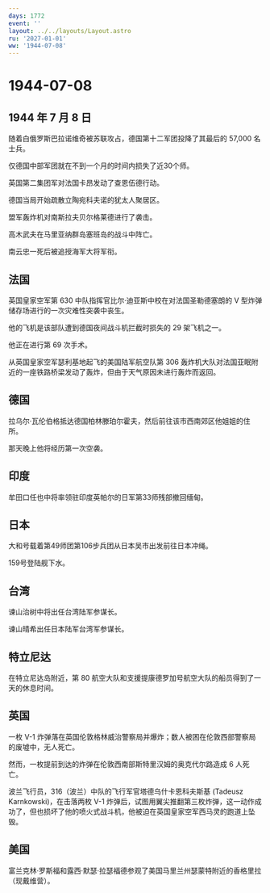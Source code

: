 ```yaml
---
days: 1772
event: ''
layout: ../../layouts/Layout.astro
ru: '2027-01-01'
ww: '1944-07-08'
---
```


# 1944-07-08

## 1944 年 7 月 8 日

随着白俄罗斯巴拉诺维奇被苏联攻占，德国第十二军团投降了其最后的 57,000
名士兵。

仅德国中部军团就在不到一个月的时间内损失了近30个师。

英国第二集团军对法国卡昂发动了查恩伍德行动。

德国当局开始疏散立陶宛科夫诺的犹太人聚居区。

盟军轰炸机对南斯拉夫贝尔格莱德进行了袭击。

高木武夫在马里亚纳群岛塞班岛的战斗中阵亡。

南云忠一死后被追授海军大将军衔。

## 法国

英国皇家空军第 630 中队指挥官比尔·迪亚斯中校在对法国圣勒德塞朗的 V
型炸弹储存场进行的一次灾难性突袭中丧生。

他的飞机是该部队遭到德国夜间战斗机拦截时损失的 29 架飞机之一。

他正在进行第 69 次手术。

从英国皇家空军瑟利基地起飞的美国陆军航空队第 306
轰炸机大队对法国亚眠附近的一座铁路桥梁发动了轰炸，但由于天气原因未进行轰炸而返回。

## 德国

拉乌尔·瓦伦伯格抵达德国柏林滕珀尔霍夫，然后前往该市西南郊区他姐姐的住所。

那天晚上他将经历第一次空袭。

## 印度

牟田口任也中将率领驻印度英帕尔的日军第33师残部撤回缅甸。

## 日本

大和号载着第49师团第106步兵团从日本吴市出发前往日本冲绳。

159号登陆舰下水。

## 台湾

谏山治树中将出任台湾陆军参谋长。

谏山晴希出任日本陆军台湾军参谋长。

## 特立尼达

在特立尼达岛附近，第 80
航空大队和支援提康德罗加号航空大队的船员得到了一天的休息时间。

## 英国

一枚 V-1
炸弹落在英国伦敦格林威治警察局并爆炸；数人被困在伦敦西部警察局的废墟中，无人死亡。

然而，一枚提前到达的炸弹在伦敦西南部斯特里汉姆的奥克代尔路造成 6
人死亡。

波兰飞行员，316（波兰）中队的飞行军官塔德乌什卡恩科夫斯基 (Tadeusz
Karnkowski)，在击落两枚 V-1
炸弹后，试图用翼尖推翻第三枚炸弹，这一动作成功了，但也损坏了他的喷火式战斗机，他被迫在英国皇家空军西马灵的跑道上坠毁。

## 美国

富兰克林·罗斯福和露西·默瑟·拉瑟福德参观了美国马里兰州瑟蒙特附近的香格里拉（现戴维营）。